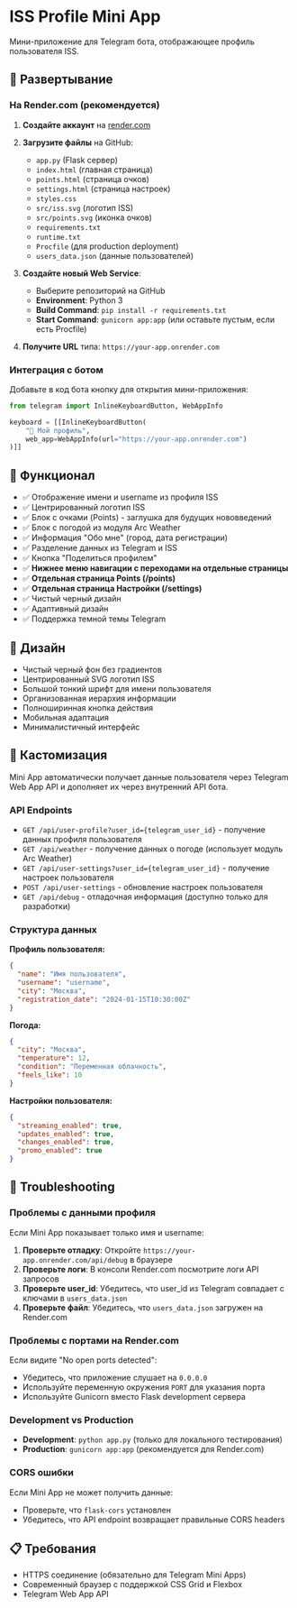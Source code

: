 # ISS Profile Mini App

Мини-приложение для Telegram бота, отображающее профиль пользователя ISS.

## 🚀 Развертывание

### На Render.com (рекомендуется)

1. **Создайте аккаунт** на [render.com](https://render.com)

2. **Загрузите файлы** на GitHub:
   - `app.py` (Flask сервер)
   - `index.html` (главная страница)
   - `points.html` (страница очков)
   - `settings.html` (страница настроек)
   - `styles.css`
   - `src/iss.svg` (логотип ISS)
   - `src/points.svg` (иконка очков)
   - `requirements.txt`
   - `runtime.txt`
   - `Procfile` (для production deployment)
   - `users_data.json` (данные пользователей)

3. **Создайте новый Web Service**:
   - Выберите репозиторий на GitHub
   - **Environment**: Python 3
   - **Build Command**: `pip install -r requirements.txt`
   - **Start Command**: `gunicorn app:app` (или оставьте пустым, если есть Procfile)

4. **Получите URL** типа: `https://your-app.onrender.com`

### Интеграция с ботом

Добавьте в код бота кнопку для открытия мини-приложения:

```python
from telegram import InlineKeyboardButton, WebAppInfo

keyboard = [[InlineKeyboardButton(
    "👤 Мой профиль", 
    web_app=WebAppInfo(url="https://your-app.onrender.com")
)]]
```

## 📱 Функционал

- ✅ Отображение имени и username из профиля ISS
- ✅ Центрированный логотип ISS
- ✅ Блок с очками (Points) - заглушка для будущих нововведений
- ✅ Блок с погодой из модуля Arc Weather
- ✅ Информация "Обо мне" (город, дата регистрации)
- ✅ Разделение данных из Telegram и ISS
- ✅ Кнопка "Поделиться профилем"
- ✅ **Нижнее меню навигации с переходами на отдельные страницы**
- ✅ **Отдельная страница Points (/points)**
- ✅ **Отдельная страница Настройки (/settings)**
- ✅ Чистый черный дизайн
- ✅ Адаптивный дизайн
- ✅ Поддержка темной темы Telegram

## 🎨 Дизайн

- Чистый черный фон без градиентов
- Центрированный SVG логотип ISS
- Большой тонкий шрифт для имени пользователя
- Организованная иерархия информации
- Полноширинная кнопка действия
- Мобильная адаптация
- Минималистичный интерфейс

## 🔧 Кастомизация

Mini App автоматически получает данные пользователя через Telegram Web App API и дополняет их через внутренний API бота.

### API Endpoints

- `GET /api/user-profile?user_id={telegram_user_id}` - получение данных профиля пользователя
- `GET /api/weather` - получение данных о погоде (использует модуль Arc Weather)
- `GET /api/user-settings?user_id={telegram_user_id}` - получение настроек пользователя
- `POST /api/user-settings` - обновление настроек пользователя
- `GET /api/debug` - отладочная информация (доступно только для разработки)

### Структура данных

**Профиль пользователя:**
```json
{
  "name": "Имя пользователя",
  "username": "username",
  "city": "Москва",
  "registration_date": "2024-01-15T10:30:00Z"
}
```

**Погода:**
```json
{
  "city": "Москва",
  "temperature": 12,
  "condition": "Переменная облачность",
  "feels_like": 10
}
```

**Настройки пользователя:**
```json
{
  "streaming_enabled": true,
  "updates_enabled": true,
  "changes_enabled": true,
  "promo_enabled": true
}
```

## 🐛 Troubleshooting

### Проблемы с данными профиля
Если Mini App показывает только имя и username:

1. **Проверьте отладку**: Откройте `https://your-app.onrender.com/api/debug` в браузере
2. **Проверьте логи**: В консоли Render.com посмотрите логи API запросов
3. **Проверьте user_id**: Убедитесь, что user_id из Telegram совпадает с ключами в `users_data.json`
4. **Проверьте файл**: Убедитесь, что `users_data.json` загружен на Render.com

### Проблемы с портами на Render.com
Если видите "No open ports detected":
- Убедитесь, что приложение слушает на `0.0.0.0`
- Используйте переменную окружения `PORT` для указания порта
- Используйте Gunicorn вместо Flask development сервера

### Development vs Production
- **Development**: `python app.py` (только для локального тестирования)
- **Production**: `gunicorn app:app` (рекомендуется для Render.com)

### CORS ошибки
Если Mini App не может получить данные:
- Проверьте, что `flask-cors` установлен
- Убедитесь, что API endpoint возвращает правильные CORS headers

## 📋 Требования

- HTTPS соединение (обязательно для Telegram Mini Apps)
- Современный браузер с поддержкой CSS Grid и Flexbox
- Telegram Web App API
